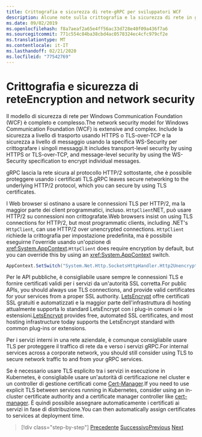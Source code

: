 ```yaml
---
title: Crittografia e sicurezza di rete-gRPC per sviluppatori WCF
description: Alcune note sulla crittografia e la sicurezza di rete in gRPC
ms.date: 09/02/2019
ms.openlocfilehash: f8a7aeaf2a65e4ff56ac33d728e40f09a436f7a6
ms.sourcegitcommit: 771c554c84ba38cbd4ac0578324ec4cfc979cf2e
ms.translationtype: MT
ms.contentlocale: it-IT
ms.lasthandoff: 02/21/2020
ms.locfileid: "77542769"
---
```

# <a name="encryption-and-network-security"></a><span data-ttu-id="7f8b3-103">Crittografia e sicurezza di rete</span><span class="sxs-lookup"><span data-stu-id="7f8b3-103">Encryption and network security</span></span>

<span data-ttu-id="7f8b3-104">Il modello di sicurezza di rete per Windows Communication Foundation (WCF) è completo e complesso.</span><span class="sxs-lookup"><span data-stu-id="7f8b3-104">The network security model for Windows Communication Foundation (WCF) is extensive and complex.</span></span> <span data-ttu-id="7f8b3-105">Include la sicurezza a livello di trasporto usando HTTPS o TLS-over-TCP e la sicurezza a livello di messaggio usando la specifica WS-Security per crittografare i singoli messaggi.</span><span class="sxs-lookup"><span data-stu-id="7f8b3-105">It includes transport-level security by using HTTPS or TLS-over-TCP, and message-level security by using the WS-Security specification to encrypt individual messages.</span></span>

<span data-ttu-id="7f8b3-106">gRPC lascia la rete sicura al protocollo HTTP/2 sottostante, che è possibile proteggere usando i certificati TLS.</span><span class="sxs-lookup"><span data-stu-id="7f8b3-106">gRPC leaves secure networking to the underlying HTTP/2 protocol, which you can secure by using TLS certificates.</span></span>

<span data-ttu-id="7f8b3-107">I Web browser si ostinano a usare le connessioni TLS per HTTP/2, ma la maggior parte dei client programmatici, incluso. `HttpClient`NET, può usare HTTP/2 su connessioni non crittografate.</span><span class="sxs-lookup"><span data-stu-id="7f8b3-107">Web browsers insist on using TLS connections for HTTP/2, but most programmatic clients, including .NET's `HttpClient`, can use HTTP/2 over unencrypted connections.</span></span> <span data-ttu-id="7f8b3-108">`HttpClient` richiede la crittografia per impostazione predefinita, ma è possibile eseguirne l'override usando un'opzione di <xref:System.AppContext>.</span><span class="sxs-lookup"><span data-stu-id="7f8b3-108">`HttpClient` does require encryption by default, but you can override this by using an <xref:System.AppContext> switch.</span></span>

```csharp
AppContext.SetSwitch("System.Net.Http.SocketsHttpHandler.Http2UnencryptedSupport", true);
```

<span data-ttu-id="7f8b3-109">Per le API pubbliche, è consigliabile usare sempre le connessioni TLS e fornire certificati validi per i servizi da un'autorità SSL corretta.</span><span class="sxs-lookup"><span data-stu-id="7f8b3-109">For public APIs, you should always use TLS connections, and provide valid certificates for your services from a proper SSL authority.</span></span> <span data-ttu-id="7f8b3-110">[LetsEncrypt](https://letsencrypt.org) offre certificati SSL gratuiti e automatizzati e la maggior parte dell'infrastruttura di hosting attualmente supporta lo standard LetsEncrypt con i plug-in comuni o le estensioni.</span><span class="sxs-lookup"><span data-stu-id="7f8b3-110">[LetsEncrypt](https://letsencrypt.org) provides free, automated SSL certificates, and most hosting infrastructure today supports the LetsEncrypt standard with common plug-ins or extensions.</span></span>

<span data-ttu-id="7f8b3-111">Per i servizi interni in una rete aziendale, è comunque consigliabile usare TLS per proteggere il traffico di rete da e verso i servizi gRPC.</span><span class="sxs-lookup"><span data-stu-id="7f8b3-111">For internal services across a corporate network, you should still consider using TLS to secure network traffic to and from your gRPC services.</span></span>

<span data-ttu-id="7f8b3-112">Se è necessario usare TLS esplicito tra i servizi in esecuzione in Kubernetes, è consigliabile usare un'autorità di certificazione nel cluster e un controller di gestione certificati come [Cert-Manager](https://docs.cert-manager.io/en/latest/).</span><span class="sxs-lookup"><span data-stu-id="7f8b3-112">If you need to use explicit TLS between services running in Kubernetes, consider using an in-cluster certificate authority and a certificate manager controller like [cert-manager](https://docs.cert-manager.io/en/latest/).</span></span> <span data-ttu-id="7f8b3-113">È quindi possibile assegnare automaticamente i certificati ai servizi in fase di distribuzione.</span><span class="sxs-lookup"><span data-stu-id="7f8b3-113">You can then automatically assign certificates to services at deployment time.</span></span>

>[!div class="step-by-step"]
><span data-ttu-id="7f8b3-114">[Precedente](channel-credentials.md)
>[Successivo](grpc-in-production.md)</span><span class="sxs-lookup"><span data-stu-id="7f8b3-114">[Previous](channel-credentials.md)
[Next](grpc-in-production.md)</span></span>
